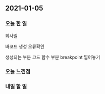 2021-01-05
--

### 오늘 한 일

회사일

바코드 생성 오류확인

생성되는 부분 코드 함수 부분 breakpoint  찝어놓기

### 오늘 느낀점

### 내일 할 일

